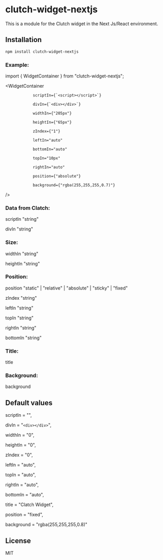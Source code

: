 # clutch-widget-nextjs

This is a module for the Clutch widget in the Next Js/React environment.

## Installation

```sh
npm install clutch-widget-nextjs
```
### Example:

import { WidgetContainer } from "clutch-widget-nextjs";

<WidgetContainer

                scriptIn={`<script></script>`}

                divIn={`<div></div>`}

                widthIn={"205px"}

                heightIn={"65px"}

                zIndex={"1"}

                leftIn="auto"

                bottomIn="auto"

                topIn="10px"

                rightIn="auto"

                position={"absolute"}

                background={"rgba(255,255,255,0.7)"}
/>

### Data from Clatch:

scriptIn    "string"

divIn       "string"

### Size:

widthIn     "string"

heightIn    "string"

### Position:
position    "static" | "relative" | "absolute" | "sticky" | "fixed"

zIndex      "string"

leftIn      "string"

topIn       "string"

rightIn     "string"

bottomIn    "string"

### Title:

title

### Background:

background

## Default values

scriptIn    = "<script></script>",

divIn       = "`<div></div>`",

widthIn     = "0",

heightIn    = "0",

zIndex      = "0",

leftIn      = "auto",

topIn       = "auto",

rightIn     = "auto",

bottomIn    = "auto",

title       = "Clatch Widget",

position    = "fixed",

background  = "rgba(255,255,255,0.8)"

## License

MIT
